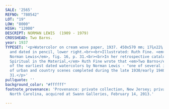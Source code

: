 ```yaml
---
SALE: '2565'
REFNO: "780542"
LOT: "19"
LOW: "8000"
HIGH: "12000"
DESCRIPT: NORMAN LEWIS  (1909 - 1979)
CROSSHEAD: Two Barns.
year: 1937
TYPESET: '<p>Watercolor on cream wove paper, 1937. 450x570 mm; 17¾x22¼ inches. Signed
  and dated in pencil, lower right.<br><br>Illustrated: Ruth Fine. <em>The Art of
  Norman Lewis</em>, fig. 16, p. 31.<br><br>In her retrospective catalogue essay <em>The
  Spiritual in the Material,</em> Ruth Fine wrote that <em>Two Barns</em> was one
  of the earliest dated watercolors by Norman Lewis - "one of several in this medium
  of urban and country scenes completed during the late 1930/early 1940s. Fine p.
  31.</p>'
pullquote: ''
background_color: "#ffffff"
footnote_provenance: 'Provenance: private collection, New Jersey; private collection,
  North Carolina, acquired at Swann Galleries, February 14, 2013.'

---
```

